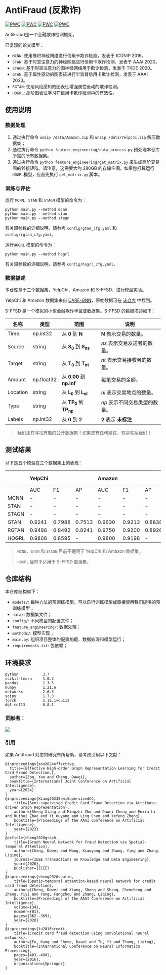 # AntiFraud (反欺诈)
[![PWC](https://img.shields.io/endpoint.svg?url=https://paperswithcode.com/badge/semi-supervised-credit-card-fraud-detection/fraud-detection-on-amazon-fraud)](https://paperswithcode.com/sota/fraud-detection-on-amazon-fraud?p=semi-supervised-credit-card-fraud-detection)
[![PWC](https://img.shields.io/endpoint.svg?url=https://paperswithcode.com/badge/semi-supervised-credit-card-fraud-detection/node-classification-on-amazon-fraud)](https://paperswithcode.com/sota/node-classification-on-amazon-fraud?p=semi-supervised-credit-card-fraud-detection)
[![PWC](https://img.shields.io/endpoint.svg?url=https://paperswithcode.com/badge/semi-supervised-credit-card-fraud-detection/fraud-detection-on-yelp-fraud)](https://paperswithcode.com/sota/fraud-detection-on-yelp-fraud?p=semi-supervised-credit-card-fraud-detection)
[![PWC](https://img.shields.io/endpoint.svg?url=https://paperswithcode.com/badge/semi-supervised-credit-card-fraud-detection/node-classification-on-yelpchi)](https://paperswithcode.com/sota/node-classification-on-yelpchi?p=semi-supervised-credit-card-fraud-detection)

AntiFraud是一个金融欺诈检测框架。

已复现的论文模型：
- `MCNN`: 使用卷积神经网络进行信用卡欺诈检测，发表于 ICONIP 2016。
- `STAN`: 基于时空注意力的神经网络进行信用卡欺诈检测，发表于 AAAI 2020。
- `STAGN`: 基于时空注意力的图神经网络用于欺诈检测，发表于 TKDE 2020。
- `GTAN`: 基于属性驱动的图表征进行半监督信用卡欺诈检测，发表于 AAAI 2023。
- `RGTAN`: 使用风险感知的图表征增强属性驱动的欺诈检测。
- `HOGRL`: 高阶图表征学习在信用卡欺诈检测中的有效性。

## 使用说明

### 数据处理
1. 通过执行命令 `unzip /data/Amazon.zip` 和 `unzip /data/YelpChi.zip` 解压数据集；
2. 通过执行命令 `python feature_engineering/data_process.py` 预处理本仓库所需的所有数据集。
3. 通过执行命令 `python feature_engineering/get_matrix.py` 来生成高阶交易图的邻接矩阵。请注意，这需要大约 280GB 的存储空间。如果您打算运行 `HOGRL`模型，应首先执行 `get_matrix.py` 脚本。

### 训练与评估
运行 `MCNN`、`STAN` 和 `STAGN` 模型的命令为：
```
python main.py --method mcnn
python main.py --method stan
python main.py --method stagn
```
有关超参数的详细说明，请参考 `config/gtan_cfg.yaml` 和 `config/rgtan_cfg.yaml`。

运行`HOGRL` 模型的命令为：
```
python main.py --method hogrl
```
有关超参数的详细说明，请参考 `config/hogrl_cfg.yaml`。

### 数据描述

本仓库基于三个数据集，YelpChi、Amazon 和 S-FFSD，进行模型实验。

YelpChi 和 Amazon 数据集来自 [CARE-GNN](https://dl.acm.org/doi/abs/10.1145/3340531.3411903)，原始数据可在 [该仓库](https://github.com/YingtongDou/CARE-GNN/tree/master/data) 中找到。

S-FFSD 是一个模拟的小型金融欺诈半监督数据集。S-FFSD 的数据描述如下：

| 名称  | 类型  | 范围  | 说明  |
|-------|-------|-------|-------|
| Time  | np.int32 | 从 $\mathbf{0}$ 到 $\mathbf{N}$ | $\mathbf{N}$ 表示交易的数量。|
| Source| string | 从 $\mathbf{S_0}$ 到 $\mathbf{S_{ns}}$ | $ns$ 表示交易发送者的数量。|
| Target| string | 从 $\mathbf{T_0}$ 到 $\mathbf{T_{nt}}$ | $nt$ 表示交易接收者的数量。|
| Amount| np.float32 | 从 **0.00** 到 **np.inf** | 每笔交易的金额。|
| Location| string | 从 $\mathbf{L_0}$ 到 $\mathbf{L_{nl}}$ | $nl$ 表示交易地点的数量。|
| Type  | string | 从 $\mathbf{TP_0}$ 到 $\mathbf{TP_{np}}$ | $np$ 表示不同交易类型的数量。|
| Labels| np.int32 | 从 **0** 到 **2** | **2** 表示 **未标注** |

> 我们正在寻找有趣的公开数据集！如果您有任何建议，欢迎联系我们！

## 测试结果

以下是五个模型在三个数据集上的表现：

|        | YelpChi   |       |       | Amazon   |       |       | S-FFSD   |       |
|--------|-----------|-------|-------|----------|-------|-------|----------|-------|
|        | AUC       | F1    | AP    | AUC      | F1    | AP    | AUC      | F1    | AP    |
| MCNN   | -         | -     | -     | -        | -     | -     | 0.7129   | 0.6861| 0.3309|
| STAN   | -         | -     | -     | -        | -     | -     | 0.7446   | 0.6791| 0.3395|
| STAGN  | -         | -     | -     | -        | -     | -     | 0.7659   | 0.6852| 0.3599|
| GTAN   | 0.9241    | 0.7988| 0.7513| 0.9630   | 0.9213| 0.8838| 0.8286   | 0.7336| 0.6585|
| RGTAN  | 0.9498    | 0.8492| 0.8241| 0.9750   | 0.9200| 0.8926| 0.8461   | 0.7513| 0.6939|
| HOGRL  | 0.9808    | 0.8595| -     | 0.9800   | 0.9198| -     | -        | -     | -     |

> `MCNN`、`STAN` 和 `STAGN` 目前不适用于 YelpChi 和 Amazon 数据集。
>
> `HOGRL` 目前不适用于 S-FFSD 数据集。

## 仓库结构

本仓库结构如下：
- `models/`: 每种方法的预训练模型。可以自行训练模型或直接使用我们提供的预训练模型；
- `data/`: 数据集文件；
- `config/`: 不同模型的配置文件；
- `feature_engineering/`: 数据处理；
- `methods/`: 模型实现；
- `main.py`: 组织项目整体的配置加载、数据处理和模型运行；
- `requirements.txt`: 包依赖；

## 环境要求
```
python           3.7
scikit-learn     1.0.2
pandas           1.3.5
numpy            1.21.6
networkx         2.6.3
scipy            1.7.3
torch            1.12.1+cu113
dgl-cu113        0.8.1
```
### 贡献者：
<a href="https://github.com/AI4Risk/antifraud/graphs/contributors">
  <img src="https://contrib.rocks/image?repo=AI4Risk/antifraud" />
</a>

### 引用

如果 Antifraud 对您的研究有所帮助，请考虑引用以下文献：
    
    @inproceedings{zou2024effective,
      title={Effective High-order Graph Representation Learning for Credit Card Fraud Detection.},
      author={Zou, Yao and Cheng, Dawei},
      booktitle={International Joint Conference on Artificial Intelligence},
      year={2024}
    }
    @inproceedings{Xiang2023SemiSupervisedCC,
        title={Semi-supervised Credit Card Fraud Detection via Attribute-driven Graph Representation},
        author={Sheng Xiang and Mingzhi Zhu and Dawei Cheng and Enxia Li and Ruihui Zhao and Yi Ouyang and Ling Chen and Yefeng Zheng},
        booktitle={Proceedings of the AAAI Conference on Artificial Intelligence},
        year={2023}
    }
    @article{cheng2020graph,
        title={Graph Neural Network for Fraud Detection via Spatial-temporal Attention},
        author={Cheng, Dawei and Wang, Xiaoyang and Zhang, Ying and Zhang, Liqing},
        journal={IEEE Transactions on Knowledge and Data Engineering},
        year={2020},
        publisher={IEEE}
    }
    @inproceedings{cheng2020spatio,
        title={Spatio-temporal attention-based neural network for credit card fraud detection},
        author={Cheng, Dawei and Xiang, Sheng and Shang, Chencheng and Zhang, Yiyi and Yang, Fangzhou and Zhang, Liqing},
        booktitle={Proceedings of the AAAI Conference on Artificial Intelligence},
        volume={34},
        number={01},
        pages={362--369},
        year={2020}
    }
    @inproceedings{fu2016credit,
        title={Credit card fraud detection using convolutional neural networks},
        author={Fu, Kang and Cheng, Dawei and Tu, Yi and Zhang, Liqing},
        booktitle={International Conference on Neural Information Processing},
        pages={483--490},
        year={2016},
        organization={Springer}
    }

